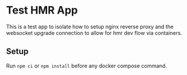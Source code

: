 # Test HMR App

This is a test app to isolate how to
setup nginx reverse proxy and the
websocket upgrade connection to allow
for hmr dev flow via containers.

## Setup

Run `npm ci` or `npm install` before any docker compose command.
